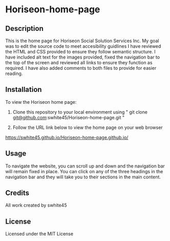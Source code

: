 # Horiseon-home-page

<h2> Description </h2>

This is the home page for Horiseon Social Solution Services Inc. My goal was to edit the source code to meet accesibility guidlines I have reviewed the HTML and CSS provided to ensure they follow semantic structure. I have included alt text for the images provided, fixed the navigation bar to the top of the screen and reviewed all links to ensure they function as required. I have also added comments to both files to provide for easier reading.


<h2> Installation </h2>

To view the Horiseon home page:

1) Clone this repository to your local environment using " git clone git@github.com:swhite45/Horiseon-home-page.git "

2) Follow the URL link below to view the home page on your web browser

https://swhite45.github.io/Horiseon-home-page.github.io/


<h2> Usage </h2>

To navigate the website, you can scroll up and down and the navigation bar will remain fixed in place. You can click on any of the three headings in the navigation bar and they will take you to their sections in the main content.


<h2> Credits </h2>

All work created by swhite45


<h2> License </h2>

Licensed under the MIT License
